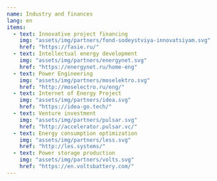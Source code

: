 ```yaml
---
name: Industry and finances
lang: en
items:
  - text: Innovative project financing
    img: "assets/img/partners/fond-sodeystviya-innovatsiyam.svg"
    href: "https://fasie.ru/"
  - text: Intellectual energy development
    img: "assets/img/partners/energynet.svg"
    href: "https://energynet.ru/home-eng"
  - text: Power Engineering
    img: "assets/img/partners/moselektro.svg"
    href: "http://moselectro.ru/eng/"
  - text: Internet of Energy Project
    img: "assets/img/partners/idea.svg"
    href: "https://idea-go.tech/"
  - text: Venture investment
    img: "assets/img/partners/pulsar.svg"
    href: "http://accelerator.pulsar.vc/"
  - text: Energy consumption optimization
    img: "assets/img/partners/less.svg"
    href: "http://les.systems/"
  - text: Power storage production
    img: "assets/img/partners/volts.svg"
    href: "https://en.voltsbattery.com/"
---
```

